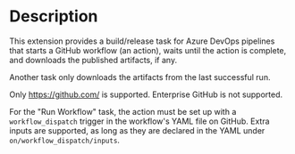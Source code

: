 # Description

This extension provides a build/release task for Azure DevOps pipelines
 that starts a GitHub workflow (an action), waits until the action is complete,
and downloads the published artifacts, if any.

Another task only downloads the artifacts from the last successful run.

Only https://github.com/ is supported. Enterprise GitHub is not supported.

For the "Run Workflow" task, the action must be set up with a `workflow_dispatch` trigger in the workflow's YAML file on GitHub. Extra inputs are supported, as long as they are declared in the YAML under `on/workflow_dispatch/inputs`.
